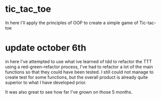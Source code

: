 # tic_tac_toe
In here I'll apply the principles of OOP to create a simple game of Tic-tac-toe

# update october 6th

in here I've attempted to use what ive learned of tdd to refactor the TTT using a red-green-refactor process, I've had to refactor a lot of the main functions so that they could have been tested. I still could not manage to create test for some functions, but the overall product is already quite superior to what I have developed prior.

It was also great to see how far I've grown on those 5 months.
